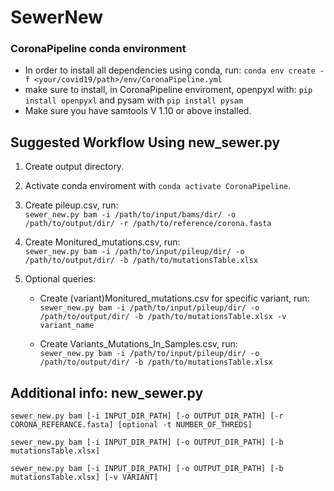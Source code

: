# SewerNew

### CoronaPipeline conda environment

* In order to install all dependencies using conda, run:
`conda env create -f <your/covid19/path>/env/CoronaPipeline.yml`
* make sure to install, in CoronaPipeline enviroment, openpyxl with: `pip install openpyxl` and pysam with `pip install pysam`
* Make sure you have samtools V 1.10 or above installed.

## Suggested Workflow Using new_sewer.py
1. Create output directory.
2. Activate conda enviroment with `conda activate CoronaPipeline`.
3. Create pileup.csv, run:   
`sewer_new.py bam -i /path/to/input/bams/dir/ -o /path/to/output/dir/ -r /path/to/reference/corona.fasta`
4. Create Monitured_mutations.csv, run:  
`sewer_new.py bam -i /path/to/input/pileup/dir/ -o /path/to/output/dir/ -b /path/to/mutationsTable.xlsx`

5. Optional queries:  
   * Create (variant)Monitured_mutations.csv for specific variant, run:  
`sewer_new.py bam -i /path/to/input/pileup/dir/ -o /path/to/output/dir/ -b /path/to/mutationsTable.xlsx -v variant_name`

   * Create Variants_Mutations_In_Samples.csv, run:  
`sewer_new.py bam -i /path/to/input/pileup/dir/ -o /path/to/output/dir/ -b /path/to/mutationsTable.xlsx`

## Additional info: new_sewer.py
`sewer_new.py bam [-i INPUT_DIR_PATH] [-o OUTPUT_DIR_PATH] [-r CORONA_REFERANCE.fasta] [optional -t NUMBER_OF_THREDS]` 

`sewer_new.py bam [-i INPUT_DIR_PATH] [-o OUTPUT_DIR_PATH] [-b mutationsTable.xlsx]` 

`sewer_new.py bam [-i INPUT_DIR_PATH] [-o OUTPUT_DIR_PATH] [-b mutationsTable.xlsx] [-v VARIANT]`
